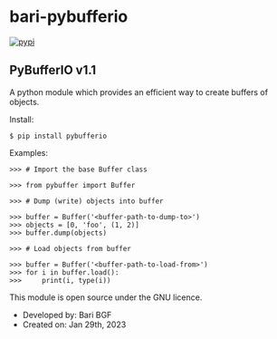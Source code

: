 # bari-pybufferio
[![pypi](https://img.shields.io/pypi/v/pybuffer.svg)](https://pypi.org/project/pybufferio)

## PyBufferIO v1.1
A python module which provides an efficient way to create buffers of objects.

Install:
    
    $ pip install pybufferio

Examples:

    >>> # Import the base Buffer class

    >>> from pybuffer import Buffer

    >>> # Dump (write) objects into buffer

    >>> buffer = Buffer('<buffer-path-to-dump-to>')
    >>> objects = [0, 'foo', (1, 2)]
    >>> buffer.dump(objects)

    >>> # Load objects from buffer

    >>> buffer = Buffer('<buffer-path-to-load-from>')
    >>> for i in buffer.load():
    >>>     print(i, type(i))

This module is open source under the GNU licence.
- Developed by: Bari BGF
- Created on: Jan 29th, 2023

